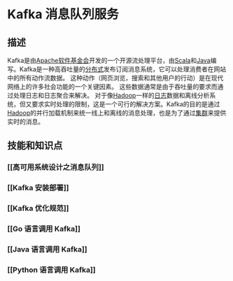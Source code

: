 # Kafka 消息队列服务
## 描述
Kafka是由[Apache软件基金会](https://baike.baidu.com/item/Apache%E8%BD%AF%E4%BB%B6%E5%9F%BA%E9%87%91%E4%BC%9A?fromModule=lemma_inlink)开发的一个开源流处理平台，由[Scala](https://baike.baidu.com/item/Scala/2462287?fromModule=lemma_inlink)和[Java](https://baike.baidu.com/item/Java/85979?fromModule=lemma_inlink)编写。Kafka是一种高吞吐量的[分布式](https://baike.baidu.com/item/%E5%88%86%E5%B8%83%E5%BC%8F/19276232?fromModule=lemma_inlink)发布订阅消息系统，它可以处理消费者在网站中的所有动作流数据。 这种动作（网页浏览，搜索和其他用户的行动）是在现代网络上的许多社会功能的一个关键因素。 这些数据通常是由于吞吐量的要求而通过处理日志和日志聚合来解决。 对于像[Hadoop](https://baike.baidu.com/item/Hadoop?fromModule=lemma_inlink)一样的[日志](https://baike.baidu.com/item/%E6%97%A5%E5%BF%97/2769135?fromModule=lemma_inlink)数据和离线分析系统，但又要求实时处理的限制，这是一个可行的解决方案。Kafka的目的是通过[Hadoop](https://baike.baidu.com/item/Hadoop?fromModule=lemma_inlink)的并行加载机制来统一线上和离线的消息处理，也是为了通过[集群](https://baike.baidu.com/item/%E9%9B%86%E7%BE%A4/5486962?fromModule=lemma_inlink)来提供实时的消息。
## 技能和知识点
### [[高可用系统设计之消息队列]]
### [[Kafka 安装部署]]
### [[Kafka 优化规范]]
### [[Go 语言调用 Kafka]]
### [[Java 语言调用 Kafka]]
### [[Python 语言调用 Kafka]]
